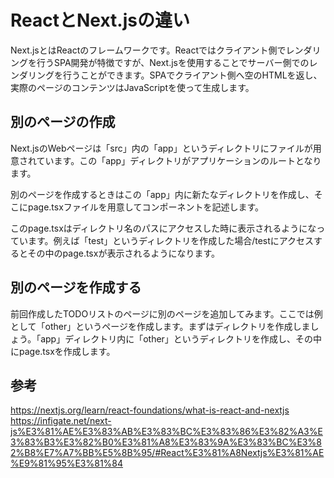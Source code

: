 # ReactとNext.jsの違い
Next.jsとはReactのフレームワークです。Reactではクライアント側でレンダリングを行うSPA開発が特徴ですが、Next.jsを使用することでサーバー側でのレンダリングを行うことができます。SPAでクライアント側へ空のHTMLを返し、実際のページのコンテンツはJavaScriptを使って生成します。

## 別のページの作成
Next.jsのWebページは「src」内の「app」というディレクトリにファイルが用意されています。この「app」ディレクトリがアプリケーションのルートとなります。

別のページを作成するときはこの「app」内に新たなディレクトリを作成し、そこにpage.tsxファイルを用意してコンポーネントを記述します。

このpage.tsxはディレクトリ名のパスにアクセスした時に表示されるようになっています。例えば「test」というディレクトリを作成した場合/testにアクセスするとその中のpage.tsxが表示されるようになります。

## 別のページを作成する
前回作成したTODOリストのページに別のページを追加してみます。ここでは例として「other」というページを作成します。まずはディレクトリを作成しましょう。「app」ディレクトリ内に「other」というディレクトリを作成し、その中にpage.tsxを作成します。


## 参考
https://nextjs.org/learn/react-foundations/what-is-react-and-nextjs
https://infigate.net/next-js%E3%81%AE%E3%83%AB%E3%83%BC%E3%83%86%E3%82%A3%E3%83%B3%E3%82%B0%E3%81%A8%E3%83%9A%E3%83%BC%E3%82%B8%E7%A7%BB%E5%8B%95/#React%E3%81%A8Nextjs%E3%81%AE%E9%81%95%E3%81%84